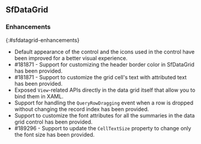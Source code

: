 ## SfDataGrid

### Enhancements
{:#sfdatagrid-enhancements}

* Default appearance of the control and the icons used in the control have been improved for a better visual experience.
* \#181871 - Support for customizing the header border color in SfDataGrid has been provided. 
* \#181871 - Support to customize the grid cell's text with attributed text has been provided.
* Exposed `View`-related APIs directly in the data grid itself that allow you to bind them in XAML.
* Support for handling the `QueryRowDragging` event when a row is dropped without changing the record index has been provided.
* Support to customize the font attributes for all the summaries in the data grid control has been provided.
* \#189296 - Support to update the `CellTextSize` property to change only the font size has been provided.

